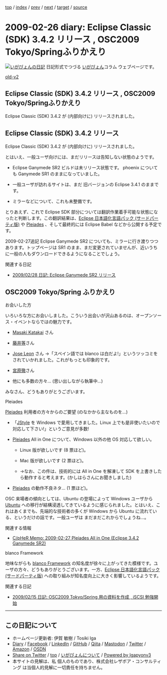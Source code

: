 [top](../index.html) 
 / [index](index.html) 
 / [prev](ig090222.html) 
 / [next](ig090227.html) 
 / [target](https://www.igapyon.jp/igapyon/diary/2009/ig090226.html) 
 / [source](https://github.com/igapyon/diary/blob/master/2009/ig090226.src.md) 

2009-02-26 diary: Eclipse Classic (SDK) 3.4.2 リリース , OSC2009 Tokyo/Springふりかえり
=====================================================================================================
[![いがぴょんの日記](https://www.igapyon.jp/igapyon/diary/images/iga200306s.jpg "いがぴょん")](https://www.igapyon.jp/igapyon/diary/memo/memoigapyon.html) 日記形式でつづる [いがぴょん](https://www.igapyon.jp/igapyon/diary/memo/memoigapyon.html)コラム ウェブページです。

[old-v2](ig090226-orig.html)

## Eclipse Classic (SDK) 3.4.2 リリース , OSC2009 Tokyo/Springふりかえり

Eclipse Classic (SDK) 3.4.2 が (内部向けに) リリースされました。


## Eclipse Classic (SDK) 3.4.2 リリース

Eclipse Classic (SDK) 3.4.2 が (内部向けに) リリースされました。

とはいえ、一般ユーザ向けには、まだリリースは告知しない状態のようです。

* Eclipse Ganymede SR2 ビルドは未リリース状態です。
  phoenix についても Ganymede SR1 のままになっていました。
  
* 一般ユーザが訪れるサイトは、まだ 旧バージョンの Eclipse 3.4.1 のままです。
  
* ミラーなどについて、これも未整備です。

とりあえず、これで Eclipse SDK 部分については翻訳作業着手可能な状態になったと判断します。この翻訳結果は、[Eclipse 日本語化言語パック (サードパーティ版)](https://www.igapyon.jp/blanco/nlpack/eclipse/index.html) や [Pleiades](http://mergedoc.sourceforge.jp/pleiades.html) 、そして最終的には Eclipse Babel などから公開する予定です。

2009-02-27追記 Eclipse Ganymede SR2 についても、ミラーに行き渡りつつあります。トップページは SR1 のまま、まだ変更されていませんが、近いうちに一般の人もダウンロードできるようになることでしょう。

関連する日記

* [2009/02/28 日記: Eclipse Ganymede SR2 リリース](ig090228.html)

## OSC2009 Tokyo/Spring ふりかえり

お会いした方

いろいろな方にお会いしました。こういう出会いが沢山あるのは、オープンソース・イベントならではの魅力です。

* [Masaki Katakai](http://blogs.sun.com/katakai/) さん
  
* [藤井等](http://blogs.itmedia.co.jp/barbaro/)さん
  
* [Jose Leon](http://blogs.embarcadero.com/teamj/2009/02/12/385/) さん
  →「スペイン語では blanco は白だよ!」というツッコミをされていかれました。これがもっとも印象的です。
  
* [宮原徹](http://ja.wikipedia.org/wiki/%E5%AE%AE%E5%8E%9F%E5%BE%B9)さん
  
* 他にも多数の方々… (思い出しながら執筆中…)

みなさん、どうもありがとうございます。

Pleiades

[Pleiades](http://mergedoc.sourceforge.jp/pleiades.html) 利用者の方々からのご要望 (のなかから主なものを…)

* 「[JStyle](http://mergedoc.sourceforge.jp/jstyle.html) を Windows で愛用してきました。Linux 上でも是非使いたいので対応して下さい!」というご意見が多数!
  
* [Pleiades](http://mergedoc.sourceforge.jp/pleiades.html) All in One について、Windows 以外の他 OS 対応して欲しい。
  
  * Linux 版が欲しいです (8 票ほど)。
    
  * Mac 版が欲しいです (2 票ほど)。
    
  * →なお、この件は、技術的には All in One を解凍して SDK を上書きしたら動作すると考えます。(かしはらさんにお聞きしました)
  

  
* [Pleiades](http://mergedoc.sourceforge.jp/pleiades.html) の動作不良ネタ… (1 票ほど)。

OSC 来場者の傾向としては、Ubuntu の登場によって Windows ユーザから [Ubuntu](https://www.igapyon.jp/igapyon/diary/keyword/ubuntu.html) への移行が結構浸透してきているように感じられました。とはいえ、これはあくまでも、先端的な技術者の多くが Windows から Ubuntu に流れている、というだけの話です。一般ユーザは まだまだこれからでしょうね…。

関連する情報

* [C/pHeR Memo: 2009-02-27 Pleiades All in One (Eclipse 3.4.2 Ganymede SR2)](http://d.hatena.ne.jp/cypher256/20090227)

blanco Framework

地味ながらも [blanco Framework](https://www.igapyon.jp/blanco/blanco.ja.html) の知名度が徐々に上がってきた模様です。ユーザの方々、どうもありがとうございます。一方、[Eclipse 日本語化言語パック (サードパーティ版)](https://www.igapyon.jp/blanco/nlpack/eclipse/index.html) への取り組みが知名度向上に大きく影響しているようです。

関連する日記

* [2009/02/15 日記: OSC2009 Tokyo/Spring 用の資料を作成 , iSCSI 勉強開始](ig090215.html)


----------------------------------------------------------------------------------------------------

## この日記について

* ホームページ更新者: 伊賀 敏樹 / Tosiki Iga
* [Diary](https://www.igapyon.jp/igapyon/diary/) / [Facebook](https://www.facebook.com/igapyon) / [LinkedIn](https://www.linkedin.com/in/toshikiiga) / [GitHub](https://github.com/igapyon) / [Qiita](https://qiita.com/igapyon) / [Mastodon](https://social.vivaldi.net/@igapyon) / [Twitter](https://twitter.com/ToshikiIga) / [Amazon](https://www.amazon.co.jp/%E4%BC%8A%E8%B3%80-%E6%95%8F%E6%A8%B9/e/B004LTQWCQ) / [OSDN](https://ja.osdn.net/users/iga/)
* [Share on Twitter](https://twitter.com/intent/tweet?hashtags=igapyon%2Cdiary%2C%E3%81%84%E3%81%8C%E3%81%B4%E3%82%87%E3%82%93&text=Eclipse+Classic+%28SDK%29+3.4.2+%E3%83%AA%E3%83%AA%E3%83%BC%E3%82%B9+%2C+OSC2009+Tokyo%2FSpring%E3%81%B5%E3%82%8A%E3%81%8B%E3%81%88%E3%82%8A&url=https%3A%2F%2Fwww.igapyon.jp%2Figapyon%2Fdiary%2F2009%2Fig090226.html) / [top](../index.html) / [いがぴょんについて](https://www.igapyon.jp/igapyon/diary/memo/memoigapyon.html) / [Powered by Igapyonv3](https://github.com/igapyon/igapyonv3)
* 本サイトの見解は、私 個人のものであり、株式会社レザボア・コンサルティング は当個人的見解に一切責任を持ちません。 
